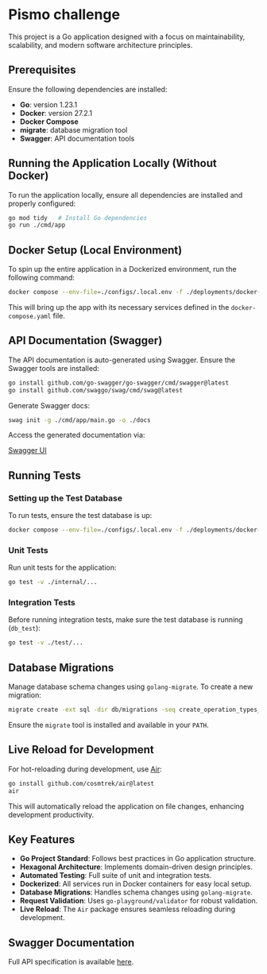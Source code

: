 # Pismo challenge

This project is a Go application designed with a focus on maintainability, scalability, and modern software architecture principles.

## Prerequisites

Ensure the following dependencies are installed:

- **Go**: version 1.23.1
- **Docker**: version 27.2.1
- **Docker Compose**
- **migrate**: database migration tool
- **Swagger**: API documentation tools

## Running the Application Locally (Without Docker)

To run the application locally, ensure all dependencies are installed and properly configured:

```bash
go mod tidy   # Install Go dependencies
go run ./cmd/app
```

## Docker Setup (Local Environment)

To spin up the entire application in a Dockerized environment, run the following command:

```bash
docker compose --env-file=./configs/.local.env -f ./deployments/docker-compose.yaml up app
```

This will bring up the app with its necessary services defined in the `docker-compose.yaml` file.

## API Documentation (Swagger)

The API documentation is auto-generated using Swagger. Ensure the Swagger tools are installed:

```bash
go install github.com/go-swagger/go-swagger/cmd/swagger@latest
go install github.com/swaggo/swag/cmd/swag@latest
```

Generate Swagger docs:

```bash
swag init -g ./cmd/app/main.go -o ./docs
```

Access the generated documentation via:

[Swagger UI](http://localhost:8080/api/docs/index.html)

## Running Tests

### Setting up the Test Database

To run tests, ensure the test database is up:

```bash
docker compose --env-file=./configs/.local.env -f ./deployments/docker-compose.yaml up db_test
```

### Unit Tests

Run unit tests for the application:

```bash
go test -v ./internal/...
```

### Integration Tests

Before running integration tests, make sure the test database is running (`db_test`):

```bash
go test -v ./test/...
```

## Database Migrations

Manage database schema changes using `golang-migrate`. To create a new migration:

```bash
migrate create -ext sql -dir db/migrations -seq create_operation_types_table
```

Ensure the `migrate` tool is installed and available in your `PATH`.

## Live Reload for Development

For hot-reloading during development, use [Air](https://github.com/cosmtrek/air):

```bash
go install github.com/cosmtrek/air@latest
air
```

This will automatically reload the application on file changes, enhancing development productivity.

## Key Features

- **Go Project Standard**: Follows best practices in Go application structure.
- **Hexagonal Architecture**: Implements domain-driven design principles.
- **Automated Testing**: Full suite of unit and integration tests.
- **Dockerized**: All services run in Docker containers for easy local setup.
- **Database Migrations**: Handles schema changes using `golang-migrate`.
- **Request Validation**: Uses `go-playground/validator` for robust validation.
- **Live Reload**: The `Air` package ensures seamless reloading during development.

## Swagger Documentation

Full API specification is available [here](https://github.com/mateusffaria/pismo-challenge/blob/main/docs/swagger.yaml).
